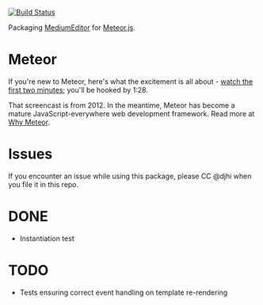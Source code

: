 [![Build Status](https://travis-ci.org/MeteorPackaging/medium-editor.js.svg?branch=master)](https://travis-ci.org/MeteorPackaging/medium-editor.js)

Packaging [MediumEditor](https://github.com/yabwe/medium-editor/) for [Meteor.js](http://meteor.com).


# Meteor

If you're new to Meteor, here's what the excitement is all about -
[watch the first two minutes](https://www.youtube.com/watch?v=fsi0aJ9yr2o); you'll be hooked by 1:28.

That screencast is from 2012. In the meantime, Meteor has become a mature JavaScript-everywhere web
development framework. Read more at [Why Meteor](http://www.meteorpedia.com/read/Why_Meteor).


# Issues

If you encounter an issue while using this package, please CC @djhi when you file it in this repo.


# DONE

* Instantiation test


# TODO

* Tests ensuring correct event handling on template re-rendering
